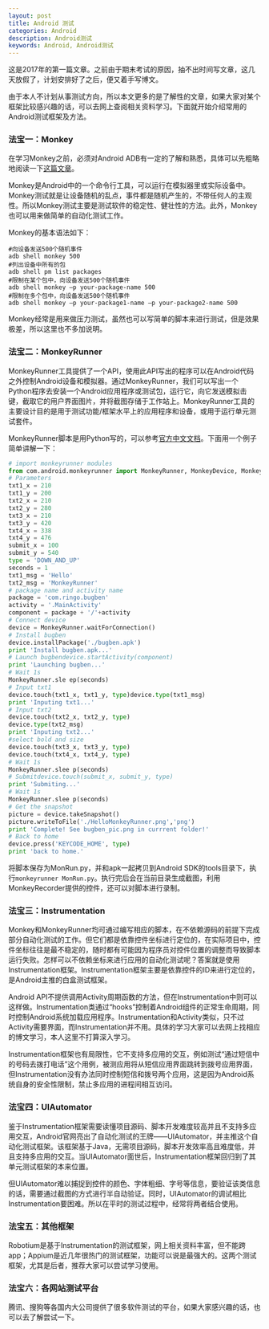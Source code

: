 ```yaml
---
layout: post
title: Android 测试
categories: Android
description: Android测试
keywords: Android, Android测试
---
```


这是2017年的第一篇文章。之前由于期末考试的原因，抽不出时间写文章，这几天放假了，计划安排好了之后，便又着手写博文。

由于本人不计划从事测试方向，所以本文更多的是了解性的文章，如果大家对某个框架比较感兴趣的话，可以去网上查阅相关资料学习。下面就开始介绍常用的Android测试框架及方法。

### 法宝一：Monkey

在学习Monkey之前，必须对Android ADB有一定的了解和熟悉，具体可以先粗略地阅读一下[这篇文章](www.cnblogs.com/devinzhang/archive/2011/12/17/2291396.html)。

Monkey是Android中的一个命令行工具，可以运行在模拟器里或实际设备中。Monkey测试就是让设备随机的乱点，事件都是随机产生的，不带任何人的主观性。所以Monkey测试主要是测试软件的稳定性、健壮性的方法。此外，Monkey也可以用来做简单的自动化测试工作。

Monkey的基本语法如下：

```shell
#向设备发送500个随机事件
adb shell monkey 500
#列出设备中所有的包
adb shell pm list packages
#限制在某个包中，向设备发送500个随机事件
adb shell monkey –p your-package-name 500
#限制在多个包中，向设备发送500个随机事件
adb shell monkey –p your-package1-name –p your-package2-name 500
```

Monkey经常是用来做压力测试，虽然也可以写简单的脚本来进行测试，但是效果极差，所以这里也不多加说明。

### 法宝二：MonkeyRunner

MonkeyRunner工具提供了一个API，使用此API写出的程序可以在Android代码之外控制Android设备和模拟器。通过MonkeyRunner，我们可以写出一个Python程序去安装一个Android应用程序或测试包，运行它，向它发送模拟击键，截取它的用户界面图片，并将截图存储于工作站上。MonkeyRunner工具的主要设计目的是用于测试功能/框架水平上的应用程序和设备，或用于运行单元测试套件。

MonkeyRunner脚本是用Python写的，可以参考[官方中文文档](http://www.android-doc.com/tools/help/monkeyrunner_concepts.html)。下面用一个例子简单讲解一下：

```python
# import monkeyrunner modules
from com.android.monkeyrunner import MonkeyRunner, MonkeyDevice, MonkeyImage
# Parameters
txt1_x = 210
txt1_y = 200
txt2_x = 210
txt2_y = 280
txt3_x = 210
txt3_y = 420
txt4_x = 338
txt4_y = 476
submit_x = 100
submit_y = 540
type = 'DOWN_AND_UP'
seconds = 1
txt1_msg = 'Hello'
txt2_msg = 'MonkeyRunner' 
# package name and activity name
package = 'com.ringo.bugben'
activity = '.MainActivity'
component = package + '/'+activity 
# Connect device
device = MonkeyRunner.waitForConnection() 
# Install bugben
device.installPackage('./bugben.apk')
print 'Install bugben.apk...' 
# Launch bugbendevice.startActivity(component)
print 'Launching bugben...' 
# Wait 1s
MonkeyRunner.sle ep(seconds)
# Input txt1
device.touch(txt1_x, txt1_y, type)device.type(txt1_msg)
print 'Inputing txt1...' 
# Input txt2
device.touch(txt2_x, txt2_y, type)
device.type(txt2_msg)
print 'Inputing txt2...' 
#select bold and size
device.touch(txt3_x, txt3_y, type)
device.touch(txt4_x, txt4_y, type) 
# Wait 1s
MonkeyRunner.slee p(seconds) 
# Submitdevice.touch(submit_x, submit_y, type)
print 'Submiting...' 
# Wait 1s
MonkeyRunner.slee p(seconds) 
# Get the snapshot
picture = device.takeSnapshot()
picture.writeToFile('./HelloMonkeyRunner.png','png')
print 'Complete! See bugben_pic.png in currrent folder!' 
# Back to home
device.press('KEYCODE_HOME', type)
print 'back to home.'
```

将脚本保存为MonRun.py，并和apk一起拷贝到Android SDK的tools目录下，执行`monkeyrunner MonRun.py`。执行完后会在当前目录生成截图，利用MonkeyRecorder提供的控件，还可以对脚本进行录制。

### 法宝三：Instrumentation

Monkey和MonkeyRunner均可通过编写相应的脚本，在不依赖源码的前提下完成部分自动化测试的工作。但它们都是依靠控件坐标进行定位的，在实际项目中，控件坐标往往是最不稳定的，随时都有可能因为程序员对控件位置的调整而导致脚本运行失败。怎样可以不依赖坐标来进行应用的自动化测试呢？答案就是使用Instrumentation框架。Instrumentation框架主要是依靠控件的ID来进行定位的，是Android主推的白盒测试框架。

Android API不提供调用Activity周期函数的方法，但在Instrumentation中则可以这样做。Instrumentation类通过“hooks”控制着Android组件的正常生命周期，同时控制Android系统加载应用程序。Instrumentation和Activity类似，只不过Activity需要界面，而Instrumentation并不用。具体的学习大家可以去网上找相应的博文学习，本人这里不打算深入学习。

Instrumentation框架也有局限性，它不支持多应用的交互，例如测试“通过短信中的号码去拨打电话”这个用例，被测应用将从短信应用界面跳转到拨号应用界面，但Instrumentation没有办法同时控制短信和拨号两个应用，这是因为Android系统自身的安全性限制，禁止多应用的进程间相互访问。

### 法宝四：UIAutomator

鉴于Instrumentation框架需要读懂项目源码、脚本开发难度较高并且不支持多应用交互，Android官网亮出了自动化测试的王牌——UIAutomator，并主推这个自动化测试框架。该框架基于Java，无需项目源码，脚本开发效率高且难度低，并且支持多应用的交互。当UIAutomator面世后，Instrumentation框架回归到了其单元测试框架的本来位置。

但UIAutomator难以捕捉到控件的颜色、字体粗细、字号等信息，要验证该类信息的话，需要通过截图的方式进行半自动验证。同时，UIAutomator的调试相比Instrumentation要困难。所以在平时的测试过程中，经常将两者结合使用。

### 法宝五：其他框架

Robotium是基于Instrumentation的测试框架，网上相关资料丰富，但不能跨app；Appium是近几年很热门的测试框架，功能可以说是最强大的。这两个测试框架，尤其是后者，推荐大家可以尝试学习使用。

### 法宝六：各网站测试平台

腾讯、搜狗等各国内大公司提供了很多软件测试的平台，如果大家感兴趣的话，也可以去了解尝试一下。